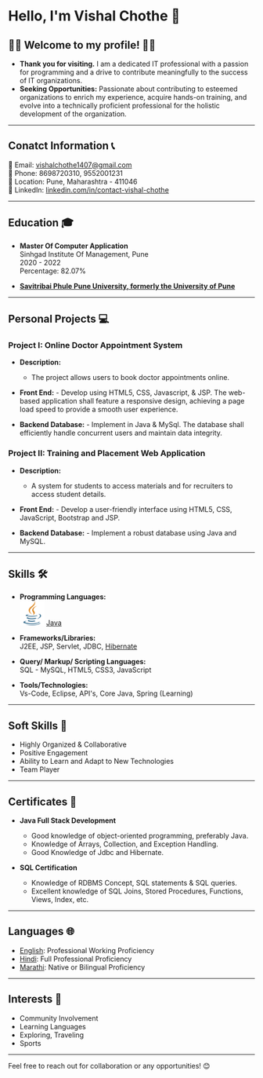 
# Hello, I'm Vishal Chothe 👋

 ## 👨‍💻 **Welcome to my profile!** 🌟😀 

  - **Thank you for visiting.** I am a dedicated IT professional with a passion for programming and a drive to contribute meaningfully to the success of IT organizations.
  - **Seeking Opportunities:** Passionate about contributing to esteemed organizations to enrich my experience, acquire hands-on  training, and evolve into a technically proficient professional for the holistic development of the organization.

---

## Conatct Information 📞

📧 Email: [vishalchothe1407@gmail.com](https://mail.google.com/mail/u/0/#inbox?compose=new)  
📱 Phone: 8698720310, 9552001231  
📍 Location: Pune, Maharashtra - 411046  
🔗 LinkedIn: [linkedin.com/in/contact-vishal-chothe](https://linkedin.com/in/contact-vishal-chothe)

---

## Education 🎓

- **Master Of Computer Application**  
  Sinhgad Institute Of Management, Pune  
  2020 - 2022  
  Percentage: 82.07%

- **[Savitribai Phule Pune University, formerly the University of Pune](http://www.unipune.ac.in/)**

---

## Personal Projects 💻

### Project I: Online Doctor Appointment System

- **Description:**  
  - The project allows users to book doctor appointments online.

- **Front End:** - Develop using HTML5, CSS, Javascript, & JSP. The web-based application shall feature a responsive design, achieving a page load speed to provide a smooth user experience.

- **Backend Database:** - Implement in Java & MySql. The database shall efficiently handle concurrent users and maintain data integrity.

### Project II: Training and Placement Web Application

- **Description:**  
  - A system for students to access materials and for recruiters to access student details.

- **Front End:** - Develop a user-friendly interface using HTML5, CSS, JavaScript, Bootstrap and JSP.

- **Backend Database:** - Implement a robust database using Java and MySQL.

---

## Skills 🛠️

- **Programming Languages:**  
  <img src="java_logo.png" alt="java image?" width="50" height="50"> [Java](https://dev.java/learn/getting-started/)

- **Frameworks/Libraries:**  
  J2EE, JSP, Servlet, JDBC, [Hibernate](https://hibernate.org/orm/)

- **Query/ Markup/ Scripting Languages:**  
  SQL - MySQL, HTML5, CSS3, JavaScript

- **Tools/Technologies:**  
  Vs-Code, Eclipse, API's, Core Java, Spring (Learning)

---

## Soft Skills 🤝

- Highly Organized & Collaborative
- Positive Engagement
- Ability to Learn and Adapt to New Technologies
- Team Player

---

## Certificates 📜

- **Java Full Stack Development**  
  - Good knowledge of object-oriented programming, preferably Java.  
  - Knowledge of Arrays, Collection, and Exception Handling.
  - Good Knowledge of Jdbc and Hibernate.

- **SQL Certification**  
  - Knowledge of RDBMS Concept, SQL statements & SQL queries.  
  - Excellent knowledge of SQL Joins, Stored Procedures, Functions, Views, Index, etc.

---

## Languages 🌐

- [English](https://en.wikipedia.org/wiki/English_language): Professional Working Proficiency
- [Hindi](https://hi.wikipedia.org/wiki/%E0%A4%B9%E0%A4%BF%E0%A4%A8%E0%A5%8D%E0%A4%A6%E0%A5%80): Full Professional Proficiency
- [Marathi](https://mr.wikipedia.org/wiki/%E0%A4%AE%E0%A4%B0%E0%A4%BE%E0%A4%A0%E0%A5%80_%E0%A4%AD%E0%A4%BE%E0%A4%B7%E0%A4%BE): Native or Bilingual Proficiency

---

## Interests 🌟

- Community Involvement
- Learning Languages
- Exploring, Traveling
- Sports

---

Feel free to reach out for collaboration or any opportunities! 😊

